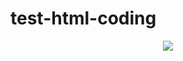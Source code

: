 # test-html-coding

 <!-- For Image -->

<p align="center">
  <img src="https://github.com/sabrinaMKE201073/test-html-coding/assets/95947484/51537946-0866-47b4-a775-85abec2102c4">
</p>

